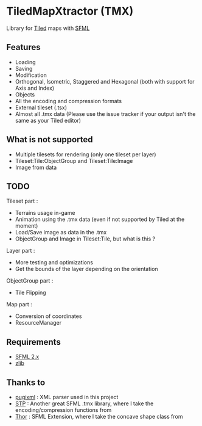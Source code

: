 # TiledMapXtractor (TMX)

Library for [Tiled](http://www.mapeditor.org/) maps with [SFML](https://github.com/SFML/SFML)

## Features

- Loading
- Saving
- Modification
- Orthogonal, Isometric, Staggered and Hexagonal (both with support for Axis and Index)
- Objects
- All the encoding and compression formats
- External tileset (.tsx)
- Almost all .tmx data (Please use the issue tracker if your output isn't the same as your Tiled editor)

## What is not supported

- Multiple tilesets for rendering (only one tileset per layer)
- Tileset:Tile:ObjectGroup and Tileset:Tile:Image
- Image from data

## TODO

Tileset part :
- Terrains usage in-game
- Animation using the .tmx data (even if not supported by Tiled at the moment)
- Load/Save image as data in the .tmx
- ObjectGroup and Image in Tileset:Tile, but what is this ?

Layer part :
- More testing and optimizations
- Get the bounds of the layer depending on the orientation

ObjectGroup part :
- Tile Flipping

Map part :
- Conversion of coordinates
- ResourceManager


## Requirements

- [SFML 2.x](https://github.com/SFML/SFML)
- [zlib](http://www.zlib.net/)

## Thanks to

- [pugixml](https://github.com/zeux/pugixml) : XML parser used in this project
- [STP](https://github.com/edoren/STP) : Another great SFML .tmx library, where I take the encoding/compression functions from
- [Thor](https://github.com/Bromeon/Thor) : SFML Extension, where I take the concave shape class from

